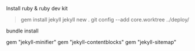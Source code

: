 Install ruby & ruby dev kit

> gem install jekyll
> jekyll new .
> git config --add core.worktree ../deploy/

bundle install

gem "jekyll-minifier"
gem "jekyll-contentblocks"
gem "jekyll-sitemap"